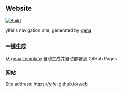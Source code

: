 ## Website

[![Build](https://github.com/ylfei/web/actions/workflows/generate.yml/badge.svg)](https://github.com/ylfei/web/actions/workflows/generate.yml)

ylfei's navigation site, generated by [gena](https://github.com/x1ah/gena)

## 

### 一键生成

从 [gena-template](https://github.com/x1ah/gena-template) 自动生成并自动部署到 GitHub Pages


### 网站

Site address: https://ylfei.github.io/web
